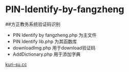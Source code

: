 # PIN-Identify-by-fangzheng
##方正教务系统验证码识别

* PIN Identify by fangzheng.php 为主文件<br/>
* PIN Identify lib.php 为其函数库<br/>
* downloadImg.php 用于download验证码<br/>
* AddDictionary.php 用于添加字典<br/>


[kuri-su.cc](http://kuri-su.cc "kuri-su.cc")
